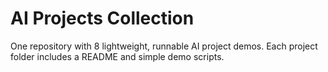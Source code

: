 # AI Projects Collection

One repository with 8 lightweight, runnable AI project demos. Each project folder includes a README and simple demo scripts.
